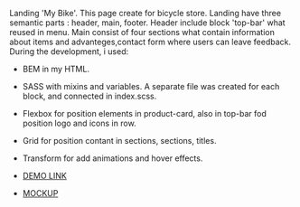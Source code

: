Landing 'My Bike'.
This page create for bicycle store.
Landing have three semantic parts : header, main, footer.
Header include block 'top-bar' what reused in menu.
Main consist of four sections what contain information about items and advanteges,contact form where users can leave feedback.
During the development, i used:
- BEM in my HTML.
- SASS with mixins and variables. A separate file was created for each block, and connected in index.scss.
- Flexbox for position elements in product-card, also in top-bar fod position logo and icons in row.
- Grid for position contant in sections, sections, titles.
- Transform for add animations and hover effects.

- [DEMO LINK](https://entodasha.github.io/layout_landing-page/)
- [MOCKUP](https://www.figma.com/design/NZQAIydtHo5QkINyGLHNcq/BIKE-New-Version?node-id=0-1)

